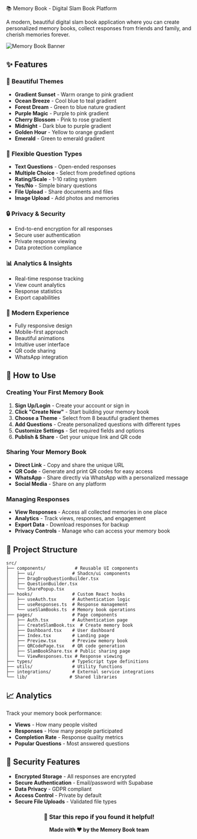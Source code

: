  📚 Memory Book - Digital Slam Book Platform

A modern, beautiful digital slam book application where you can create personalized memory books, collect responses from friends and family, and cherish memories forever.

![Memory Book Banner](https://images.unsplash.com/photo-1481627834876-b7833e8f5570?ixlib=rb-4.0.3&ixid=M3wxMjA3fDB8MHxwaG90by1wYWdlfHx8fGVufDB8fHx8fA%3D%3D&auto=format&fit=crop&w=2000&q=80)

## ✨ Features

### 🎨 **Beautiful Themes**
- **Gradient Sunset** - Warm orange to pink gradient
- **Ocean Breeze** - Cool blue to teal gradient  
- **Forest Dream** - Green to blue nature gradient
- **Purple Magic** - Purple to pink gradient
- **Cherry Blossom** - Pink to rose gradient
- **Midnight** - Dark blue to purple gradient
- **Golden Hour** - Yellow to orange gradient
- **Emerald** - Green to emerald gradient

### 📝 **Flexible Question Types**
- **Text Questions** - Open-ended responses
- **Multiple Choice** - Select from predefined options
- **Rating/Scale** - 1-10 rating system
- **Yes/No** - Simple binary questions
- **File Upload** - Share documents and files
- **Image Upload** - Add photos and memories

### 🔒 **Privacy & Security**
- End-to-end encryption for all responses
- Secure user authentication
- Private response viewing
- Data protection compliance

### 📊 **Analytics & Insights**
- Real-time response tracking
- View count analytics
- Response statistics
- Export capabilities

### 📱 **Modern Experience**
- Fully responsive design
- Mobile-first approach
- Beautiful animations
- Intuitive user interface
- QR code sharing
- WhatsApp integration


## 🎯 How to Use

### Creating Your First Memory Book

1. **Sign Up/Login** - Create your account or sign in
2. **Click "Create New"** - Start building your memory book
3. **Choose a Theme** - Select from 8 beautiful gradient themes
4. **Add Questions** - Create personalized questions with different types
5. **Customize Settings** - Set required fields and options
6. **Publish & Share** - Get your unique link and QR code

### Sharing Your Memory Book

- **Direct Link** - Copy and share the unique URL
- **QR Code** - Generate and print QR codes for easy access
- **WhatsApp** - Share directly via WhatsApp with a personalized message
- **Social Media** - Share on any platform

### Managing Responses

- **View Responses** - Access all collected memories in one place
- **Analytics** - Track views, responses, and engagement
- **Export Data** - Download responses for backup
- **Privacy Controls** - Manage who can access your memory book

## 📁 Project Structure

```
src/
├── components/           # Reusable UI components
│   ├── ui/              # Shadcn/ui components
│   ├── DragDropQuestionBuilder.tsx
│   ├── QuestionBuilder.tsx
│   └── SharePopup.tsx
├── hooks/               # Custom React hooks
│   ├── useAuth.tsx      # Authentication logic
│   ├── useResponses.ts  # Response management
│   └── useSlamBooks.ts  # Memory book operations
├── pages/               # Page components
│   ├── Auth.tsx         # Authentication page
│   ├── CreateSlamBook.tsx  # Create memory book
│   ├── Dashboard.tsx    # User dashboard
│   ├── Index.tsx        # Landing page
│   ├── Preview.tsx      # Preview memory book
│   ├── QRCodePage.tsx   # QR code generation
│   ├── SlamBookShare.tsx # Public sharing page
│   └── ViewResponses.tsx # Response viewing
├── types/               # TypeScript type definitions
├── utils/               # Utility functions
├── integrations/        # External service integrations
└── lib/                # Shared libraries
```


## 📈 Analytics

Track your memory book performance:
- **Views** - How many people visited
- **Responses** - How many people participated  
- **Completion Rate** - Response quality metrics
- **Popular Questions** - Most answered questions

## 🔐 Security Features

- **Encrypted Storage** - All responses are encrypted
- **Secure Authentication** - Email/password with Supabase
- **Data Privacy** - GDPR compliant
- **Access Control** - Private by default
- **Secure File Uploads** - Validated file types


<div align="center">

### 🌟 Star this repo if you found it helpful!

**Made with ❤️ by the Memory Book team**

</div>
